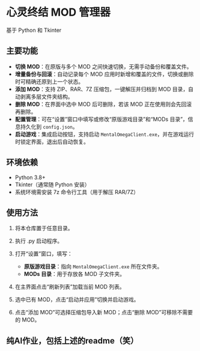 # 心灵终结 MOD 管理器

基于 Python 和 Tkinter

## 主要功能

* **切换 MOD**：在原版与多个 MOD 之间快速切换，无需手动备份和覆盖文件。
* **增量备份与回滚**：自动记录每个 MOD 应用时新增和覆盖的文件，切换或删除时可精确还原到上一个状态。
* **添加 MOD**：支持 ZIP、RAR、7Z 压缩包，一键解压并归档到 MOD 目录，自动剥离多层文件夹结构。
* **删除 MOD**：在界面中选中 MOD 后可删除，若该 MOD 正在使用则会先回滚再删除。
* **配置管理**：可在“设置”窗口中填写或修改“原版游戏目录”和“MODs 目录”，信息持久化到 `config.json`。
* **启动游戏**：集成启动按钮，支持启动 `MentalOmegaClient.exe`，并在游戏运行时锁定界面，退出后自动恢复。

## 环境依赖

* Python 3.8+
* Tkinter（通常随 Python 安装）
* 系统环境需安装 7z 命令行工具（用于解压 RAR/7Z）

## 使用方法

1. 将本仓库置于任意目录。
2. 执行 .py 启动程序。
3. 打开“设置”窗口，填写：

   * **原版游戏目录**：指向 `MentalOmegaClient.exe` 所在文件夹。
   * **MODs 目录**：用于存放各 MOD 子文件夹。
4. 在主界面点击“刷新列表”加载当前 MOD 列表。
5. 选中已有 MOD，点击“启动并应用”切换并启动游戏。
6. 点击“添加 MOD”可选择压缩包导入新 MOD；点击“删除 MOD”可移除不需要的 MOD。

## 纯AI作业，包括上述的readme（笑）
